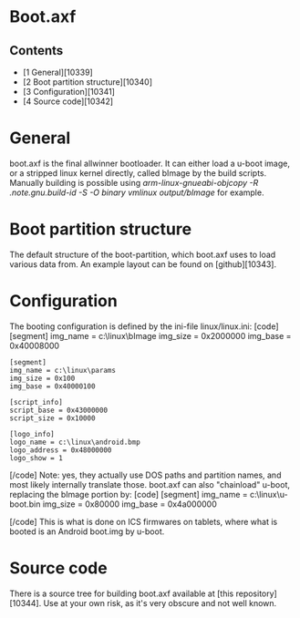 # Boot.axf
## Contents
  * [1 General][10339]
  * [2 Boot partition structure][10340]
  * [3 Configuration][10341]
  * [4 Source code][10342]

# General
boot.axf is the final allwinner bootloader. It can either load a u-boot image, or a stripped linux kernel directly, called bImage by the build scripts. Manually building is possible using _arm-linux-gnueabi-objcopy -R .note.gnu.build-id -S -O binary vmlinux output/bImage_ for example. 
# Boot partition structure
The default structure of the boot-partition, which boot.axf uses to load various data from. An example layout can be found on [github][10343]. 
# Configuration
The booting configuration is defined by the ini-file linux/linux.ini: 
[code] 
    [segment]
    img_name = c:\linux\bImage
    img_size = 0x2000000
    img_base = 0x40008000
    
    [segment]
    img_name = c:\linux\params
    img_size = 0x100
    img_base = 0x40000100
    
    [script_info]
    script_base = 0x43000000
    script_size = 0x10000
    
    [logo_info]
    logo_name = c:\linux\android.bmp
    logo_address = 0x48000000
    logo_show = 1
    
[/code]
Note: yes, they actually use DOS paths and partition names, and most likely internally translate those. 
boot.axf can also "chainload" u-boot, replacing the bImage portion by: 
[code] 
    [segment]
    img_name = c:\linux\u-boot.bin
    img_size = 0x80000
    img_base = 0x4a000000
    
[/code]
This is what is done on ICS firmwares on tablets, where what is booted is an Android boot.img by u-boot. 
# Source code
There is a source tree for building boot.axf available at [this repository][10344]. Use at your own risk, as it's very obscure and not well known.
